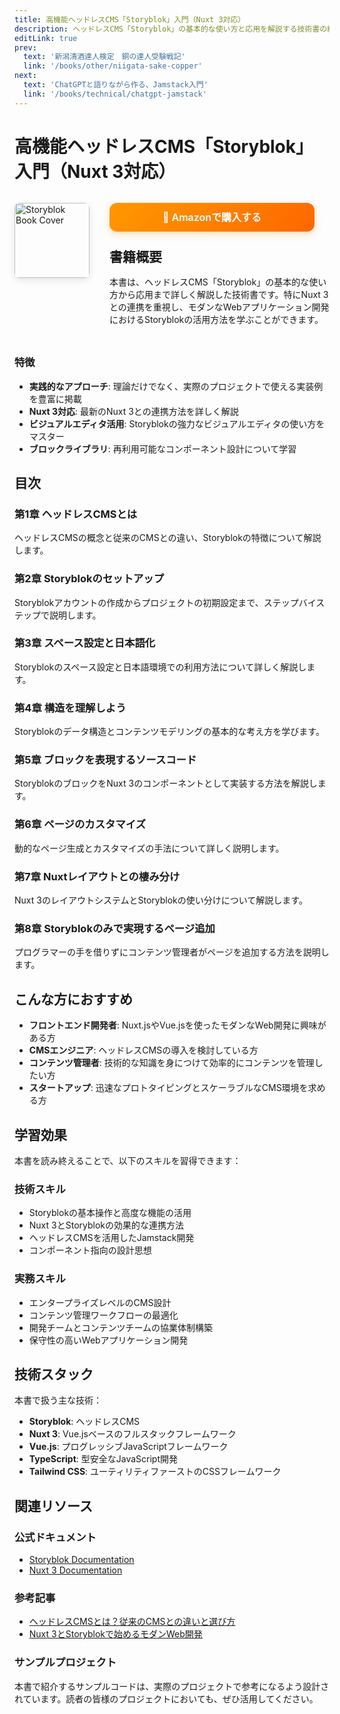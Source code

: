 ```yaml
---
title: 高機能ヘッドレスCMS「Storyblok」入門（Nuxt 3対応）
description: ヘッドレスCMS「Storyblok」の基本的な使い方と応用を解説する技術書の紹介
editLink: true
prev:
  text: '新潟清酒達人検定　銅の達人受験戦記'
  link: '/books/other/niigata-sake-copper'
next:
  text: 'ChatGPTと語りながら作る、Jamstack入門'
  link: '/books/technical/chatgpt-jamstack'
---
```


# 高機能ヘッドレスCMS「Storyblok」入門（Nuxt 3対応）

<div class="book-detail-header">
  <img src="/storyblok-tb15-cover.webp" alt="Storyblok Book Cover" class="book-detail-cover">
  <div class="book-detail-info">
    <a href="https://www.amazon.co.jp/dp/4295603058/" target="_blank" rel="noopener noreferrer nofollow" class="purchase-button purchase-button-top">
      📖 Amazonで購入する
    </a>
    <h2>書籍概要</h2>
    <p>本書は、ヘッドレスCMS「Storyblok」の基本的な使い方から応用まで詳しく解説した技術書です。特にNuxt 3との連携を重視し、モダンなWebアプリケーション開発におけるStoryblokの活用方法を学ぶことができます。</p>
  </div>
</div>

<style>
.book-detail-header {
  display: flex;
  gap: 2rem;
  margin: 2rem 0;
  align-items: flex-start;
}

.book-detail-cover {
  width: 120px;
  height: auto;
  border-radius: 8px;
  flex-shrink: 0;
  box-shadow: 0 4px 12px rgba(0, 0, 0, 0.1);
}

.book-detail-info {
  flex: 1;
}

.book-detail-info h2 {
  margin-top: 0;
  margin-bottom: 1rem;
}

.purchase-button {
  display: inline-block;
  background: linear-gradient(135deg, #ff9900 0%, #ff6600 100%);
  color: white;
  padding: 12px 24px;
  border-radius: 12px;
  text-decoration: none;
  font-weight: 600;
  font-size: 16px;
  text-align: center;
  transition: all 0.3s ease;
  box-shadow: 0 4px 12px rgba(255, 153, 0, 0.3);
  border: none;
  cursor: pointer;
  line-height: 1.4;
}

.purchase-button:hover {
  background: linear-gradient(135deg, #ff6600 0%, #e55100 100%);
  transform: translateY(-2px);
  box-shadow: 0 6px 20px rgba(255, 153, 0, 0.4);
  text-decoration: none;
  color: white;
}

.purchase-button:active {
  transform: translateY(0);
  box-shadow: 0 2px 8px rgba(255, 153, 0, 0.3);
}

.purchase-button-top {
  margin-bottom: 1.5rem;
  width: 100%;
  max-width: 280px;
}

.purchase-button-bottom {
  padding: 16px 32px;
  font-size: 18px;
  margin: 2rem auto;
  display: block;
  max-width: 320px;
}

@media (max-width: 768px) {
  .book-detail-header {
    flex-direction: column;
    align-items: center;
    text-align: center;
  }
  
  .book-detail-cover {
    width: 100px;
  }
}
</style>

### 特徴

- **実践的なアプローチ**: 理論だけでなく、実際のプロジェクトで使える実装例を豊富に掲載
- **Nuxt 3対応**: 最新のNuxt 3との連携方法を詳しく解説
- **ビジュアルエディタ活用**: Storyblokの強力なビジュアルエディタの使い方をマスター
- **ブロックライブラリ**: 再利用可能なコンポーネント設計について学習

## 目次

### 第1章 ヘッドレスCMSとは
ヘッドレスCMSの概念と従来のCMSとの違い、Storyblokの特徴について解説します。

### 第2章 Storyblokのセットアップ
Storyblokアカウントの作成からプロジェクトの初期設定まで、ステップバイステップで説明します。

### 第3章 スペース設定と日本語化
Storyblokのスペース設定と日本語環境での利用方法について詳しく解説します。

### 第4章 構造を理解しよう
Storyblokのデータ構造とコンテンツモデリングの基本的な考え方を学びます。

### 第5章 ブロックを表現するソースコード
StoryblokのブロックをNuxt 3のコンポーネントとして実装する方法を解説します。

### 第6章 ページのカスタマイズ
動的なページ生成とカスタマイズの手法について詳しく説明します。

### 第7章 Nuxtレイアウトとの棲み分け
Nuxt 3のレイアウトシステムとStoryblokの使い分けについて解説します。

### 第8章 Storyblokのみで実現するページ追加
プログラマーの手を借りずにコンテンツ管理者がページを追加する方法を説明します。

## こんな方におすすめ

- **フロントエンド開発者**: Nuxt.jsやVue.jsを使ったモダンなWeb開発に興味がある方
- **CMSエンジニア**: ヘッドレスCMSの導入を検討している方
- **コンテンツ管理者**: 技術的な知識を身につけて効率的にコンテンツを管理したい方
- **スタートアップ**: 迅速なプロトタイピングとスケーラブルなCMS環境を求める方

## 学習効果

本書を読み終えることで、以下のスキルを習得できます：

### 技術スキル
- Storyblokの基本操作と高度な機能の活用
- Nuxt 3とStoryblokの効果的な連携方法
- ヘッドレスCMSを活用したJamstack開発
- コンポーネント指向の設計思想

### 実務スキル
- エンタープライズレベルのCMS設計
- コンテンツ管理ワークフローの最適化
- 開発チームとコンテンツチームの協業体制構築
- 保守性の高いWebアプリケーション開発

## 技術スタック

本書で扱う主な技術：

- **Storyblok**: ヘッドレスCMS
- **Nuxt 3**: Vue.jsベースのフルスタックフレームワーク
- **Vue.js**: プログレッシブJavaScriptフレームワーク
- **TypeScript**: 型安全なJavaScript開発
- **Tailwind CSS**: ユーティリティファーストのCSSフレームワーク


## 関連リソース

### 公式ドキュメント
- [Storyblok Documentation](https://www.storyblok.com/docs)
- [Nuxt 3 Documentation](https://nuxt.com/docs)

### 参考記事
- [ヘッドレスCMSとは？従来のCMSとの違いと選び方](https://blog.storyblok.com/what-is-a-headless-cms)
- [Nuxt 3とStoryblokで始めるモダンWeb開発](https://nuxt.com/blog/nuxt3-storyblok)

### サンプルプロジェクト
本書で紹介するサンプルコードは、実際のプロジェクトで参考になるよう設計されています。読者の皆様のプロジェクトにおいても、ぜひ活用してください。